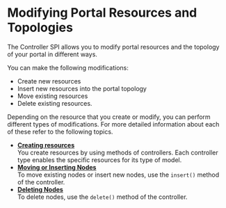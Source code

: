 # Modifying Portal Resources and Topologies

The Controller SPI allows you to modify portal resources and the topology of your portal in different ways.

You can make the following modifications:

-   Create new resources
-   Insert new resources into the portal topology
-   Move existing resources
-   Delete existing resources.

Depending on the resource that you create or modify, you can perform different types of modifications. For more detailed information about each of these refer to the following topics.

-   **[Creating resources](../modify_portal_resources/creating_resources/index.md)**  
You create resources by using methods of controllers. Each controller type enables the specific resources for its type of model.
-   **[Moving or Inserting Nodes](../modify_portal_resources/moving_inserting_nodes/index.md)**  
To move existing nodes or insert new nodes, use the `insert()` method of the controller.
-   **[Deleting Nodes](ctrlrapit_del_nodes.md)**  
To delete nodes, use the `delete()` method of the controller.


